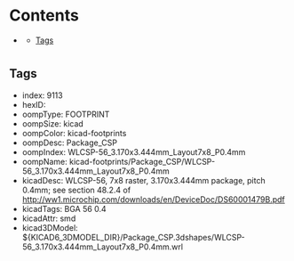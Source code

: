 



Contents
========

* [](#)
	* [Tags](#tags)

# 

## Tags

- index: 9113
- hexID: 
- oompType: FOOTPRINT
- oompSize: kicad
- oompColor: kicad-footprints
- oompDesc: Package_CSP
- oompIndex: WLCSP-56_3.170x3.444mm_Layout7x8_P0.4mm
- oompName: kicad-footprints/Package_CSP/WLCSP-56_3.170x3.444mm_Layout7x8_P0.4mm
- kicadDesc: WLCSP-56, 7x8 raster, 3.170x3.444mm package, pitch 0.4mm; see section 48.2.4 of http://ww1.microchip.com/downloads/en/DeviceDoc/DS60001479B.pdf
- kicadTags: BGA 56 0.4
- kicadAttr: smd
- kicad3DModel: ${KICAD6_3DMODEL_DIR}/Package_CSP.3dshapes/WLCSP-56_3.170x3.444mm_Layout7x8_P0.4mm.wrl
